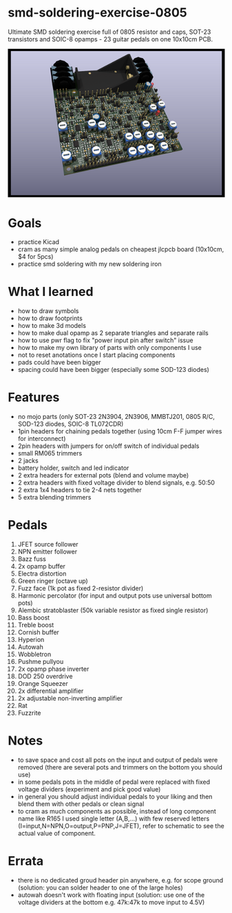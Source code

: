# smd-soldering-exercise-0805
Ultimate SMD soldering exercise full of 0805 resistor and caps, SOT-23 transistors and SOIC-8 opamps - 23 guitar pedals on one 10x10cm PCB.

[![3D view](images/kicad-3d-preview-small.png)](images/kicad-3d-preview.png)

# Goals
- practice Kicad
- cram as many simple analog pedals on cheapest jlcpcb board (10x10cm, $4 for 5pcs)
- practice smd soldering with my new soldering iron

# What I learned
- how to draw symbols
- how to draw footprints
- how to make 3d models
- how to make dual opamp as 2 separate triangles and separate rails
- how to use pwr flag to fix "power input pin after switch" issue
- how to make my own library of parts with only components I use
- not to reset anotations once I start placing components
- pads could have been bigger
- spacing could have been bigger (especially some SOD-123 diodes)

# Features
- no mojo parts (only SOT-23 2N3904, 2N3906, MMBTJ201, 0805 R/C, SOD-123 diodes, SOIC-8 TL072CDR)
- 1pin headers for chaining pedals together (using 10cm F-F jumper wires for interconnect)
- 2pin headers with jumpers for on/off switch of individual pedals
- small RM065 trimmers
- 2 jacks
- battery holder, switch and led indicator
- 2 extra headers for external pots (blend and volume maybe)
- 2 extra headers with fixed voltage divider to blend signals, e.g. 50:50
- 2 extra 1x4 headers to tie 2-4 nets together
- 5 extra blending trimmers

# Pedals
1. JFET source follower
2. NPN emitter follower
3. Bazz fuss
4. 2x opamp buffer
5. Electra distortion
6. Green ringer (octave up)
7. Fuzz face (1k pot as fixed 2-resistor divider)
8. Harmonic percolator (for input and output pots use universal bottom pots)
9. Alembic stratoblaster (50k variable resistor as fixed single resistor)
10. Bass boost
11. Treble boost
12. Cornish buffer
13. Hyperion
14. Autowah
15. Wobbletron
16. Pushme pullyou
17. 2x opamp phase inverter
18. DOD 250 overdrive
19. Orange Squeezer
20. 2x differential amplifier
21. 2x adjustable non-inverting amplifier
22. Rat
23. Fuzzrite

# Notes
- to save space and cost all pots on the input and output of pedals were removed (there are several pots and trimmers on the bottom you should use)
- in some pedals pots in the middle of pedal were replaced with fixed voltage dividers (experiment and pick good value)
- in general you should adjust individual pedals to your liking and then blend them with other pedals or clean signal
- to cram as much components as possible, instead of long component name like R165 I used single letter (A,B,...) with few reserved letters (I=input,N=NPN,O=output,P=PNP,J=JFET), refer to schematic to see the actual value of component.

# Errata
- there is no dedicated groud header pin anywhere, e.g. for scope ground (solution: you can solder header to one of the large holes)
- autowah doesn't work with floating input (solution: use one of the voltage dividers at the bottom e.g. 47k:47k to move input to 4.5V)
